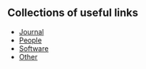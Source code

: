 ## Collections of useful links

- [Journal](/journal/)
- [People](/people/)
- [Software](/software/)
- [Other](/misc/)
